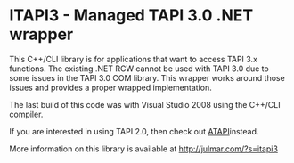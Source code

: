 # ITAPI3 - Managed TAPI 3.0 .NET wrapper

This C++/CLI library is for applications that want to access TAPI 3.x functions.  The existing .NET RCW cannot be used with TAPI 3.0 due to some issues in the TAPI 3.0 COM library. This wrapper works around those issues and provides a proper wrapped implementation.

The last build of this code was with Visual Studio 2008 using the C++/CLI compiler.

If you are interested in using TAPI 2.0, then check out [ATAPI](https://github.com/markjulmar/atapi/)instead.

More information on this library is available at <http://julmar.com/?s=itapi3>